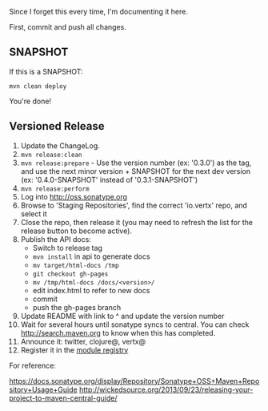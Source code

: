 Since I forget this every time, I'm documenting it here.

First, commit and push all changes.

## SNAPSHOT

If this is a SNAPSHOT:

    mvn clean deploy
    
You're done!

## Versioned Release 

1. Update the ChangeLog.
2. `mvn release:clean`
3. `mvn release:prepare` - Use the version number (ex: '0.3.0') as the
   tag, and use the next minor version + SNAPSHOT for the next dev
   version (ex: '0.4.0-SNAPSHOT' instead of '0.3.1-SNAPSHOT')
4. `mvn release:perform`
5. Log into <http://oss.sonatype.org>
6. Browse to 'Staging Repositories', find the correct 'io.vertx' repo,
   and select it 
7. Close the repo, then release it (you may need to refresh the list 
   for the release button to become active).
8. Publish the API docs:
   * Switch to release tag
   * `mvn install` in api to generate docs
   * `mv target/html-docs /tmp`
   * `git checkout gh-pages`
   * `mv /tmp/html-docs /docs/<version>/`
   * edit index.html to refer to new docs
   * commit
   * push the gh-pages branch
9. Update README with link to ^ and update the version number
10. Wait for several hours until sonatype syncs to central. You can
    check <http://search.maven.org> to know when this has completed.
11. Announce it: twitter, clojure@, vertx@
12. Register it in the [module registry](http://modulereg.vertx.io/)

For reference:

<https://docs.sonatype.org/display/Repository/Sonatype+OSS+Maven+Repository+Usage+Guide>
<http://wickedsource.org/2013/09/23/releasing-your-project-to-maven-central-guide/>

